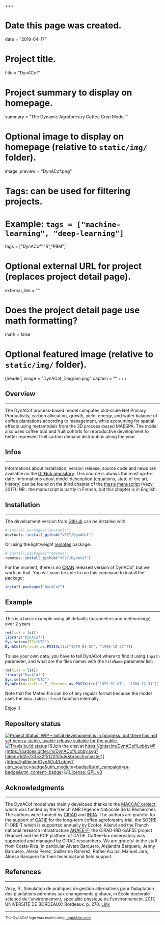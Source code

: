 +++
# Date this page was created.
date = "2018-04-17"

# Project title.
title = "DynACof"

# Project summary to display on homepage.
summary = "The Dynamic Agroforestry Coffee Crop Model "

# Optional image to display on homepage (relative to `static/img/` folder).
image_preview = "DynACof.png"

# Tags: can be used for filtering projects.
# Example: `tags = ["machine-learning", "deep-learning"]`
tags = ["DynACof","R","PBM"]

# Optional external URL for project (replaces project detail page).
external_link = ""

# Does the project detail page use math formatting?
math = false

# Optional featured image (relative to `static/img/` folder).
[header]
image = "DynACof_Diagram.png"
caption = ""
+++

## Overview
--------

The DynACof process-based model computes plot-scale Net Primary Productivity, carbon allocation, growth, yield, energy, and water balance of coffee plantations according to management, while accounting for spatial effects using metamodels from the 3D process-based MAESPA. The model also uses coffee bud and fruit cohorts for reproductive development to better represent fruit carbon demand distribution along the year.

## Infos
------------
Informations about installation, version release, source code and news are available on the [GitHub repository](https://github.com/VEZY/DynACof). This source is always the most up-to-date.
Informations about model description (equations, state of the art, history) can be found on the third chapter of the [thesis manuscript](https://www.researchgate.net/publication/323469257_Simulation_de_pratiques_de_gestion_alternatives_pour_l'adaptation_des_plantations_perennes_aux_changements_globaux) (Vezy, 2017).
NB : the manuscript is partly in French, but this chapter is in English.

## Installation
------------

The development version from [GitHub](https://github.com/) can be installed with:

``` r
# install.packages("devtools")
devtools::install_github("VEZY/DynACof")
```

Or using the lightweight [remotes](https://github.com/r-lib/remotes#readme) package:

``` r
# install.packages("remotes")
remotes::install_github("VEZY/DynACof")
```

For the moment, there is no [CRAN](https://CRAN.R-project.org) released version of DynACof, but we work on that. You will soon be able to run this command to install the package:

``` r
install.packages("DynACof")
```

## Example
-------

This is a basic example using all defaults (parameters and meteorology) over 2 years :

``` r
rm(list = ls())
library("DynACof")
Sys.setenv(TZ="UTC")
DynACof(Period= as.POSIXct(c("1979-01-01", "1980-12-31")))
```

To use your own data, you have to tell DynACof where to find it using `Inpath` parameter, and what are the files names with the `FileName` parameter list:

``` r
rm(list = ls())
library("DynACof")
Sys.setenv(TZ="UTC")
DynACof(WriteIt = T, Period= as.POSIXct(c("1979-01-01", "1980-12-31")),Inpath = "1-Input/Aquiares/",Simulation_Name = "Test1",FileName = list(Site = "1-Site.R", Meteo ="2-Meteorology.txt", Soil = "3-Soil.R",Coffee = "4-Coffee.R", Tree = NULL))
```

Note that the Meteo file can be of any regular format because the model uses the `data.table::fread` function internally.

Enjoy !!

## Repository status
[![Project Status: WIP – Initial development is in progress, but there has not yet been a stable, usable release suitable for the public.](http://www.repostatus.org/badges/latest/wip.svg)](http://www.repostatus.org/#wip) [![Travis build status](https://travis-ci.com/VEZY/DynACof.svg?token=oehDDxBpmrzeWX8AdyPo&branch=master)](https://travis-ci.com/VEZY/DynACof) [![Join the chat at https://gitter.im/DynACof/Lobby\#](https://badges.gitter.im/DynACof/Lobby.svg?token=1d2e733532f5122f05de&branch=master)](https://gitter.im/DynACof/Lobby?utm_source=badge&utm_medium=badge&utm_campaign=pr-badge&utm_content=badge) [![License: GPL v3](https://img.shields.io/badge/License-GPL%20v3-blue.svg)](https://www.gnu.org/licenses/gpl-3.0)

## Acknowledgments
---------------

The DynACof model was mainly developed thanks to the [MACCAC project](../../project/maccac/index.html), which was funded by the french ANR (Agence Nationale de la Recherche). The authors were funded by [CIRAD](https://www.cirad.fr/en) and [INRA](http://www.inra.fr/en/). The authors are grateful for the support of [CATIE](https://www.catie.ac.cr/en/) for the long-term coffee agroforestry trial, the SOERE F-ORE-T which is supported annually by Ecofor, Allenvi and the French national research infrastructure [ANAEE-F](http://www.anaee-france.fr/fr/); the CIRAD-IRD-SAFSE project (France) and the PCP platform of CATIE. CoffeeFlux observatory was supported and managed by CIRAD researchers. We are grateful to the staff from Costa-Rica, in particular Alvaro Barquero, Alejandra Barquero, Jenny Barquero, Alexis Perez, Guillermo Ramirez, Rafael Acuna, Manuel Jara, Alonso Barquero for their technical and field support.

## References
---------------

Vezy, R., Simulation de pratiques de gestion alternatives pour l’adaptation des plantations pérennes aux changements globaux, in École doctorale science de l'environnement, spécialité physique de l'environnement. 2017, UNIVERSITÉ DE BORDEAUX: Bordeaux. p. 270. [Link](https://www.researchgate.net/publication/323469257_Simulation_de_pratiques_de_gestion_alternatives_pour_l'adaptation_des_plantations_perennes_aux_changements_globaux)


------------------------------------------------------------------------

<sub>The DynACof logo was made using <a href="http://logomakr.com" title="Logo Makr">LogoMakr.com</a> </sub>
